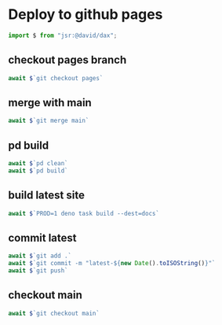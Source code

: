 # Deploy to github pages

```ts
import $ from "jsr:@david/dax";
```

## checkout pages branch
```ts
await $`git checkout pages`
```

## merge with main
```ts
await $`git merge main`
```

## pd build
```ts
await $`pd clean`
await $`pd build`
```


## build latest site
```ts
await $`PROD=1 deno task build --dest=docs`
```

## commit latest
```ts
await $`git add .`
await $`git commit -m "latest-${new Date().toISOString()}"`
await $`git push`
```

## checkout main
```ts
await $`git checkout main`
```


